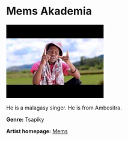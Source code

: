 # Mems Akademia

![Mems](mems.JPG)

He is a malagasy singer. He is from Ambositra.

**Genre:** Tsapiky

**Artist homepage:** [Mems](https://web.facebook.com/permalink.php?id=1401015956661660&story_fbid=2225596934203554&_rdc=1&_rdr)
